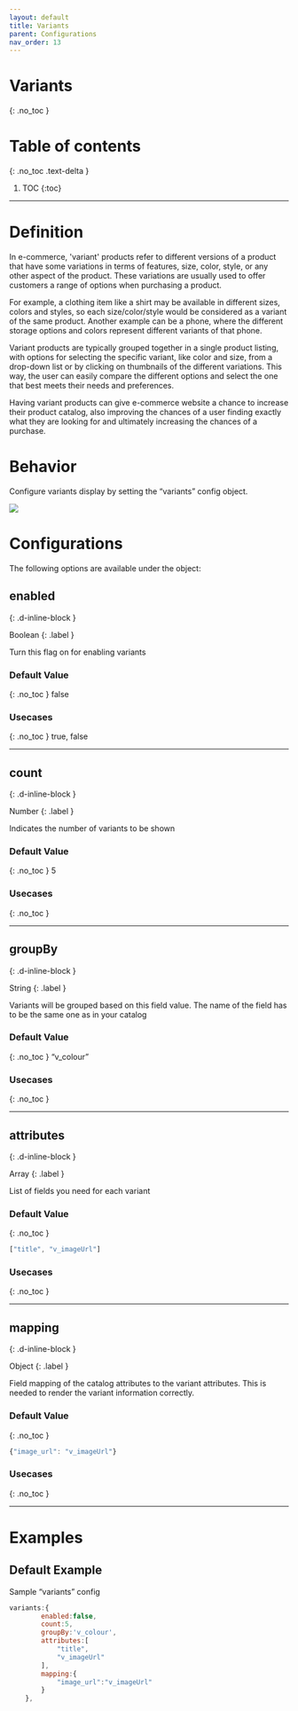 ```yaml
---
layout: default
title: Variants
parent: Configurations
nav_order: 13
---
```


# Variants
{: .no_toc }

# Table of contents
{: .no_toc .text-delta }

1. TOC
{:toc}

---

# Definition
In e-commerce, 'variant' products refer to different versions of a product that have some variations in terms of features, size, color, style, or any other aspect of the product. These variations are usually used to offer customers a range of options when purchasing a product.

For example, a clothing item like a shirt may be available in different sizes, colors and styles, so each size/color/style would be considered as a variant of the same product. Another example can be a phone, where the different storage options and colors represent different variants of that phone.

Variant products are typically grouped together in a single product listing, with options for selecting the specific variant, like color and size, from a drop-down list or by clicking on thumbnails of the different variations. This way, the user can easily compare the different options and select the one that best meets their needs and preferences.

Having variant products can give e-commerce website a chance to increase their product catalog, also improving the chances of a user finding exactly what they are looking for and ultimately increasing the chances of a purchase.

# Behavior

Configure variants display by setting the “variants” config object.

[![](https://unbxd.com/docs/wp-content/uploads/2020/05/variants-SDK.png)](https://unbxd.com/docs/wp-content/uploads/2020/05/variants-SDK.png)




# Configurations

The following options are available under the object:

## enabled
{: .d-inline-block }

Boolean
{: .label }

Turn this flag on for enabling variants

### Default Value
{: .no_toc }
false

### Usecases
{: .no_toc }
true, false

---
## count
{: .d-inline-block }

Number
{: .label }

Indicates the number of variants to be shown

### Default Value
{: .no_toc }
5	

### Usecases
{: .no_toc }

---
## groupBy
{: .d-inline-block }

String
{: .label }

Variants will be grouped based on this field value. The name of the field has to be the same one as in your catalog


### Default Value
{: .no_toc }
“v_colour”		

### Usecases
{: .no_toc }

---
## attributes
{: .d-inline-block }

Array
{: .label }

List of fields you need for each variant

### Default Value
{: .no_toc }
```js
["title", "v_imageUrl"]			
```

### Usecases
{: .no_toc }

---
## mapping
{: .d-inline-block }

Object
{: .label }

Field mapping of the catalog attributes to the variant attributes. This is needed to render the variant information correctly.


### Default Value
{: .no_toc }
``` js
{"image_url": "v_imageUrl"}	
```

### Usecases
{: .no_toc }

---
# Examples

## Default Example 

Sample “variants” config

```js
variants:{
        enabled:false,
        count:5,
        groupBy:'v_colour',
        attributes:[
            "title",
            "v_imageUrl"
        ],
        mapping:{
            "image_url":"v_imageUrl"
        }
    },
```